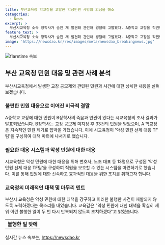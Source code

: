 ```yaml
---
title: 부산교육청 학교장을 고발한 악성민원 사망의 의심을 해소
categories:
  - News
excerpt: >
  부산시교육청 소속 장학사가 숨진 채 발견돼 관련해 경찰에 고발됐다. A중학교 교장을 직권남용, 공무집행방해 혐의로 고발했다고 4일 밝혔다. B장학사의 사망과 A 교장의 민원과의 인과관계를 조사한 결과, A 교장은 교장공모제 미지정 관련 불만을 지속적으로 제기하며 압박했다. 이에 시교육청은 악성 민원 선제 대응 TF팀을 구성하여 재발을 막기로 결정했다. 교육감은 이에 대한 대책을 확실히 세워 이런 불행한 일이 반복되지 않도록 조치하겠다고 밝혔다.
feature_text: >
  부산시교육청 소속 장학사가 숨진 채 발견돼 관련해 경찰에 고발됐다. A중학교 교장을 직권남용, 공무집행방해 혐의로 고발했다고 4일 밝혔다. B장학사의 사망과 A 교장의 민원과의 인과관계를 조사한 결과, A 교장은 교장공모제 미지정 관련 불만을 지속적으로 제기하며 압박했다. 이에 시교육청은 악성 민원 선제 대응 TF팀을 구성하여 재발을 막기로 결정했다. 교육감은 이에 대한 대책을 확실히 세워 이런 불행한 일이 반복되지 않도록 조치하겠다고 밝혔다.
image: 'https://newsdao.kr/res/images/meta/newsdao_breakingnews.jpg'
---
```


<p><img src="https://newsdao.kr/res/images/meta/newsdao_breakingnews.jpg" alt="flaretime 속보" /></p>

<h2 data-ke-size="size26">부산 교육청 민원 대응 및 관련 사례 분석</h2>

<p data-ke-size="size16">부산시교육청에서 발생한 교장 공모제와 관련된 민원과 사건에 대한 상세한 내용을 살펴보겠습니다.</p>

<h3>불편한 민원 대응으로 이어진 비극적 결말</h3>

<p data-ke-size="size16">A중학교 교장에 대한 민원이 B장학사의 죽음과 연관이 있다는 시교육청의 조사 결과가 발표되었습니다. B장학사는 교장 공모제 미지정 후 33건의 민원을 받았으며, A 학교장은 지속적인 민원 제기로 압박을 가했습니다. 이에 시교육청이 '악성 민원 선제 대응 TF팀'을 구성하여 대책 마련에 나서기로 했습니다.</p>

<h3>필요한 대응 시스템과 악성 민원에 대한 대응</h3>

<p data-ke-size="size16">시교육청은 악성 민원에 대한 대응을 위해 변호사, 노조 대표 등 13명으로 구성된 ‘악성 민원 선제 대응 TF팀’을 구성하여 직원을 보호할 수 있는 시스템을 마련하기로 했습니다. 이를 통해 민원에 대한 신속하고 효과적인 대응을 위한 조치를 취하고자 합니다.</p>

<h3>교육청의 미래적인 대책 및 마무리 멘트</h3>

<p data-ke-size="size16">부산시 교육청은 악성 민원에 대한 대책을 강구하고 이러한 불행한 사건이 재발되지 않도록 노력하겠다는 목소리를 내었습니다. 교육감은 "악성 민원에 대한 대책을 확실히 세워 이런 불행한 일이 두 번 다시 반복되지 않도록 조치하겠다"고 밝혔습니다.</p>

<table>
    <tbody>
        <tr>
            <td style="text-align: center; height: 17px;"><b>불행한 일 탓에</b></td>
        </tr>
    </tbody>
</table>
실시간 뉴스 속보는, <a href="https://newsdao.kr" rel="dofollow">https://newsdao.kr</a>


